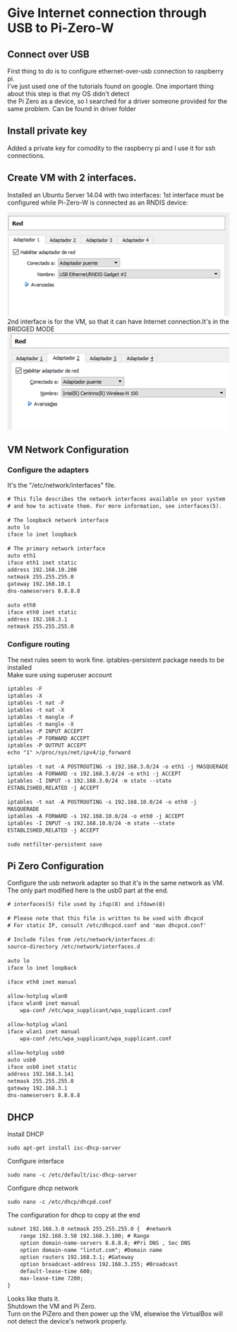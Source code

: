 # Give Internet connection through USB to Pi-Zero-W  
  
## Connect over USB
First thing to do is to configure ethernet-over-usb connection to raspberry pi.  
I've just used one of the tutorials found on google. One important thing about this step is that my OS didn't detect   
the Pi Zero as a device, so I searched for a driver someone provided for the same problem. Can be found in driver folder   
## Install private key  
  Added a private key for comodity to the raspberry pi and I use it for ssh connections.  
  
## Create VM with 2 interfaces.  
  Installed an Ubuntu Server 14.04 with two interfaces:
  1st interface must be configured while Pi-Zero-W is connected as an RNDIS device:  
    
  ![RNDIS_Adapter](imgs/server_adapter_1.png)  
  2nd interface is for the VM, so that it can have Internet connection.It's in the BRIDGED MODE  
  ![BRIDGED_ADAPTER](imgs/server_adapter_2.png)  
  ## VM Network Configuration  
  ### Configure the adapters  
  It's the "/etc/network/interfaces" file.  
```
# This file describes the network interfaces available on your system
# and how to activate them. For more information, see interfaces(5).

# The loopback network interface
auto lo
iface lo inet loopback

# The primary network interface
auto eth1
iface eth1 inet static
address 192.168.10.200
netmask 255.255.255.0
gateway 192.168.10.1
dns-nameservers 8.8.8.8

auto eth0
iface eth0 inet static
address 192.168.3.1
netmask 255.255.255.0
```  
  
### Configure routing  
The next rules seem to work fine. iptables-persistent package needs to be installed  
Make sure using superuser account  

```
iptables -F
iptables -X
iptables -t nat -F
iptables -t nat -X
iptables -t mangle -F
iptables -t mangle -X
iptables -P INPUT ACCEPT
iptables -P FORWARD ACCEPT
iptables -P OUTPUT ACCEPT
echo "1" >/proc/sys/net/ipv4/ip_forward

iptables -t nat -A POSTROUTING -s 192.168.3.0/24 -o eth1 -j MASQUERADE
iptables -A FORWARD -s 192.168.3.0/24 -o eth1 -j ACCEPT
iptables -I INPUT -s 192.168.3.0/24 -m state --state ESTABLISHED,RELATED -j ACCEPT

iptables -t nat -A POSTROUTING -s 192.168.10.0/24 -o eth0 -j MASQUERADE
iptables -A FORWARD -s 192.168.10.0/24 -o eth0 -j ACCEPT
iptables -I INPUT -s 192.168.10.0/24 -m state --state ESTABLISHED,RELATED -j ACCEPT

sudo netfilter-persistent save
```  
  
 ## Pi Zero Configuration  
 Configure the usb network adapter so that it's in the same network as VM.  
 The only part modified here is the usb0 part at the end.  
```
# interfaces(5) file used by ifup(8) and ifdown(8)

# Please note that this file is written to be used with dhcpcd
# For static IP, consult /etc/dhcpcd.conf and 'man dhcpcd.conf'

# Include files from /etc/network/interfaces.d:
source-directory /etc/network/interfaces.d

auto lo
iface lo inet loopback

iface eth0 inet manual

allow-hotplug wlan0
iface wlan0 inet manual
    wpa-conf /etc/wpa_supplicant/wpa_supplicant.conf

allow-hotplug wlan1
iface wlan1 inet manual
    wpa-conf /etc/wpa_supplicant/wpa_supplicant.conf

allow-hotplug usb0
auto usb0
iface usb0 inet static
address 192.168.3.141
netmask 255.255.255.0
gateway 192.168.3.1
dns-nameservers 8.8.8.8
```  
## DHCP
Install DHCP
```
sudo apt-get install isc-dhcp-server
```  
Configure interface
```
sudo nano -c /etc/default/isc-dhcp-server
```  
Configure dhcp network
```
sudo nano -c /etc/dhcp/dhcpd.conf
```  
The configuration for dhcp to copy at the end
```  
subnet 192.168.3.0 netmask 255.255.255.0 {  #network
	range 192.168.3.50 192.168.3.100; # Range
	option domain-name-servers 8.8.8.8; #Pri DNS , Sec DNS
	option domain-name "lintut.com"; #Domain name 
	option routers 192.168.3.1; #Gateway
	option broadcast-address 192.168.3.255; #Broadcast
	default-lease-time 600;
	max-lease-time 7200;
}

```  
Looks like thats it.  
Shutdown the VM and Pi Zero.  
Turn on the PiZero and then power up the VM, elsewise the VirtualBox will not detect the device's network properly.  
